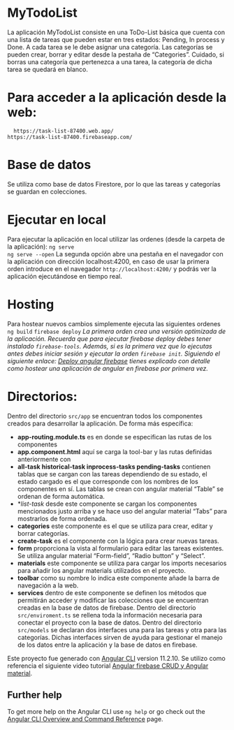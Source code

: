 # MyTodoList

  La aplicación MyTodoList consiste en una ToDo-List básica que cuenta con una lista de tareas que pueden estar en tres estados: Pending, In process y Done. A cada tarea se le debe asignar una categoría.
  Las categorías se pueden crear, borrar y editar desde la pestaña de “Categories”. Cuidado, si borras una categoría que pertenezca a una tarea, la categoría de dicha tarea se quedará en blanco.

# Para acceder a la aplicación desde la web:

	  https://task-list-87400.web.app/
    https://task-list-87400.firebaseapp.com/ 

# Base de datos

  Se utiliza como base de datos Firestore, por lo que las tareas y categorías se guardan en colecciones.

# Ejecutar en local

  Para ejecutar la aplicación en local utilizar las ordenes (desde la carpeta de la aplicación):
      `ng serve`  
      `ng serve --open`
  La segunda opción abre una pestaña en el navegador con la aplicación con dirección localhost:4200, en caso de usar la primera orden introduce en el navegador `http://localhost:4200/` y podrás ver la aplicación ejecutándose en tiempo real.

# Hosting

  Para hostear nuevos cambios simplemente ejecuta las siguientes ordenes
      `ng build`
      `firebase deploy`
  *La primera orden crea una versión optimizada de la aplicación.*
  *Recuerda que para ejecutar firebase deploy debes tener instalado `firebase-tools`. Además, si es la primera vez que lo ejecutas antes debes iniciar sesión y ejecutar la orden `firebase init`. Siguiendo el siguiente enlace: [Deploy angular firebase](https://codigofacilito.com/articulos/deploy-angular-firebase) tienes explicado con detalle como hostear una aplicación de angular en firebase por primera vez.*

# Directorios:
Dentro del directorio `src/app` se encuentran todos los componentes creados para desarrollar la aplicación. De forma más específica:
  - **app-routing.module.ts** es en donde se especifican las rutas de los componentes
  - **app.component.html** aquí se carga la tool-bar y las rutas definidas anteriormente con <router-oulet></router-oulet>
  - **all-task historical-task inprocess-tasks pending-tasks** contienen tablas que se cargan con las tareas dependiendo de su estado, el estado cargado es el que corresponde con los nombres de los componentes en sí. Las tablas se crean con angular material “Table” se ordenan de forma automática.
  - **list-task* desde este componente se cargan los componentes mencionados justo arriba y se hace uso del angular material “Tabs” para mostrarlos de forma ordenada.
  - **categories** este componente es el que se utiliza para crear, editar y borrar categorías.
  - **create-task**  es el componente con la lógica para crear nuevas tareas.
  - **form** proporciona la vista al formulario para editar las tareas existentes. Se utiliza angular material “Form-field”, “Radio button” y “Select”.
  - **materials** este componente se utiliza para cargar los imports necesarios para añadir los angular materials utilizados en el proyecto.
  - **toolbar** como su nombre lo indica este componente añade la barra de navegación a la web.
  - **services** dentro de este componente se definen los métodos que permitirán acceder y modificar las colecciones que se encuentran creadas en la base de datos de firebase.
Dentro del directorio `src/enviroment.ts` se rellena toda la información necesaria para conectar el proyecto con la base de datos.
Dentro del directorio `src/models` se declaran dos interfaces una para las tareas y otra para las categorías. Dichas interfaces sirven de ayuda para gestionar el manejo de los datos entre la aplicación y la base de datos en firebase.


Este proyecto fue generado con [Angular CLI](https://github.com/angular/angular-cli) version 11.2.10.
Se utilizo como referencia el siguiente video tutorial [Angular firebase CRUD y Angular material](https://www.youtube.com/watch?v=JEnLqlsEAbw&ab_channel=DominiCode).

## Further help

To get more help on the Angular CLI use `ng help` or go check out the [Angular CLI Overview and Command Reference](https://angular.io/cli) page.
